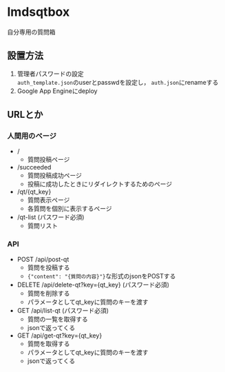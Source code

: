 
# lmdsqtbox
自分専用の質問箱

## 設置方法
1. 管理者パスワードの設定  
    ```auth_template.json```のuserとpasswdを設定し，
    ```auth.json```にrenameする
2. Google App Engineにdeploy

## URLとか
### 人間用のページ
* /
    * 質問投稿ページ
* /succeeded
    * 質問投稿成功ページ
    * 投稿に成功したときにリダイレクトするためのページ
* /qt/{qt_key}
    * 質問表示ページ
    * 各質問を個別に表示するページ
* /qt-list (パスワード必須)
    * 質問リスト

### API
* POST /api/post-qt
    * 質問を投稿する
    * ```{"content": "{質問の内容}"}```な形式のjsonをPOSTする
* DELETE /api/delete-qt?key={qt_key} (パスワード必須)
    * 質問を削除する
    * パラメータとしてqt_keyに質問のキーを渡す
* GET /api/list-qt (パスワード必須)
    * 質問の一覧を取得する
    * jsonで返ってくる
* GET /api/get-qt?key={qt_key}
    * 質問を取得する
    * パラメータとしてqt_keyに質問のキーを渡す
    * jsonで返ってくる

